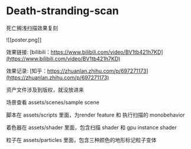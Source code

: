 # Death-stranding-scan
 死亡搁浅扫描效果复刻

 ![[poster.png]]

 效果链接: [bilibili：https://www.bilibili.com/video/BV1tb421h7KD](https://www.bilibili.com/video/BV1tb421h7KD) 
 
 效果记录: [知乎：https://zhuanlan.zhihu.com/p/697271173](https://zhuanlan.zhihu.com/p/697271173) 
 
 资产文件涉及到版权，就没放进来
 
 场景查看 assets/scenes/sample scene
 
 脚本在 assets/scripts 里面，为render feature 和 执行扫描的 monobehavior
 
 着色器在 assets/shader 里面，包含扫描 shader 和 gpu instance shader
 
 粒子在 assets/particles 里面，包含三种颜色的地形标记粒子变体
 

